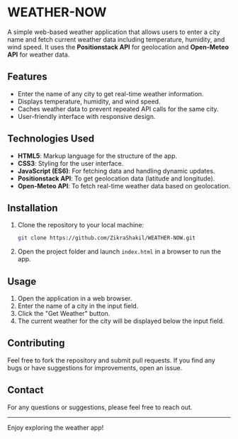 # WEATHER-NOW

A simple web-based weather application that allows users to enter a city name and fetch current weather data including temperature, humidity, and wind speed. It uses the **Positionstack API** for geolocation and **Open-Meteo API** for weather data.

## Features
- Enter the name of any city to get real-time weather information.
- Displays temperature, humidity, and wind speed.
- Caches weather data to prevent repeated API calls for the same city.
- User-friendly interface with responsive design.

## Technologies Used
- **HTML5**: Markup language for the structure of the app.
- **CSS3**: Styling for the user interface.
- **JavaScript (ES6)**: For fetching data and handling dynamic updates.
- **Positionstack API**: To get geolocation data (latitude and longitude).
- **Open-Meteo API**: To fetch real-time weather data based on geolocation.

## Installation

1. Clone the repository to your local machine:
    ```bash
    git clone https://github.com/ZikraShakil/WEATHER-NOW.git
    ```

2. Open the project folder and launch `index.html` in a browser to run the app.

## Usage

1. Open the application in a web browser.
2. Enter the name of a city in the input field.
3. Click the "Get Weather" button.
4. The current weather for the city will be displayed below the input field.



## Contributing

Feel free to fork the repository and submit pull requests. If you find any bugs or have suggestions for improvements, open an issue.



## Contact

For any questions or suggestions, please feel free to reach out.

---

Enjoy exploring the weather app!

